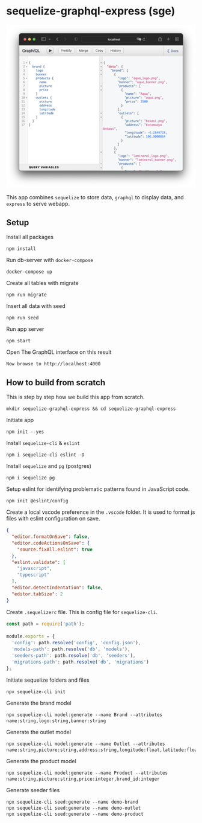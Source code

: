 # sequelize-graphql-express (sge)

![](sge.png)

This app combines `sequelize` to store data, `graphql` to display data, and `express` to serve webapp.

## Setup
Install all packages
```
npm install
```

Run db-server with `docker-compose`
```
docker-compose up
```

Create all tables with migrate
```
npm run migrate
```

Insert all data with seed
```
npm run seed
```

Run app server
```
npm start
```

Open The GraphQL interface on this result
```
Now browse to http://localhost:4000
```

## How to build from scratch

This is step by step how we build this app from scratch.

```
mkdir sequelize-graphql-express && cd sequelize-graphql-express
```

Initiate app
```
npm init --yes
```

Install `sequelize-cli` & `eslint`
```
npm i sequelize-cli eslint -D
```

Install `sequelize` and `pg` (postgres)
```
npm i sequelize pg
```

Setup eslint for identifying problematic patterns found in JavaScript code.
```
npm init @eslint/config
```

Create a local vscode preference in the `.vscode` folder. It is used to format js files with eslint configuration on save.

```json
{
  "editor.formatOnSave": false,
  "editor.codeActionsOnSave": {
    "source.fixAll.eslint": true
  },
  "eslint.validate": [
    "javascript",
    "typescript"
  ],
  "editor.detectIndentation": false,
  "editor.tabSize": 2
}
```

Create `.sequelizerc` file. This is config file for `sequelize-cli`.
```js
const path = require('path');

module.exports = {
  'config': path.resolve('config', 'config.json'),
  'models-path': path.resolve('db', 'models'),
  'seeders-path': path.resolve('db', 'seeders'),
  'migrations-path': path.resolve('db', 'migrations')
};
```

Initiate sequelize folders and files
```
npx sequelize-cli init
```

Generate the brand model
```
npx sequelize-cli model:generate --name Brand --attributes name:string,logo:string,banner:string
```

Generate the outlet model
```
npx sequelize-cli model:generate --name Outlet --attributes name:string,picture:string,address:string,longitude:float,latitude:float,brand_id:integer
```

Generate the product model
```
npx sequelize-cli model:generate --name Product --attributes name:string,picture:string,price:integer,brand_id:integer
```

Generate seeder files
```
npx sequelize-cli seed:generate --name demo-brand
npx sequelize-cli seed:generate --name demo-outlet
npx sequelize-cli seed:generate --name demo-product
```